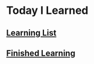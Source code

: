 # Today I Learned

## [Learning List](Learning_List.md)
## [Finished Learning](Finised_Learning.md)
